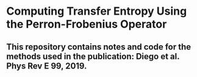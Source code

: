 # Computing Transfer Entropy Using the Perron-Frobenius Operator
## This repository contains notes and code for the methods used in the publication: Diego et al. Phys Rev E 99, 2019.
